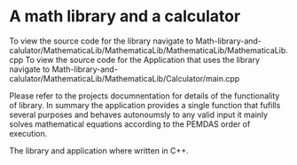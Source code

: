 # A math library and a calculator

To view the source code for the library navigate to Math-library-and-calulator/MathematicaLib/MathematicaLib/MathematicaLib/MathematicaLib.cpp
To view the source code for the Application that uses the library navigate to Math-library-and-calulator/MathematicaLib/MathematicaLib/Calculator/main.cpp

Please refer to the projects documnentation for details of the functionality of library. In summary the application provides a single function
that fufills several purposes and behaves autonoumsly to any valid input it mainly solves mathematical equations according to the
PEMDAS order of execution.

The library and application where written in C++.

